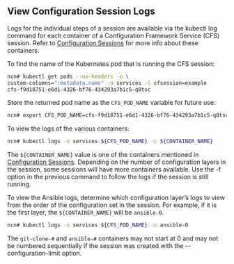 ## View Configuration Session Logs

Logs for the individual steps of a session are available via the kubectl log command for each container of a Configuration Framework Service \(CFS\) session. Refer to [Configuration Sessions](Configuration_Sessions.md) for more info about these containers.

To find the name of the Kubernetes pod that is running the CFS session:

```bash
ncn# kubectl get pods --no-headers -o \
custom-columns=":metadata.name" -n services -l cfsession=example
cfs-f9d18751-e6d1-4326-bf76-434293a7b1c5-q8tsc
```

Store the returned pod name as the `CFS_POD_NAME` variable for future use:

```bash
ncn# export CFS_POD_NAME=cfs-f9d18751-e6d1-4326-bf76-434293a7b1c5-q8tsc
```

To view the logs of the various containers:

```bash
ncn# kubectl logs -n services ${CFS_POD_NAME} -c ${CONTAINER_NAME}
```

The `${CONTAINER_NAME}` value is one of the containers mentioned in [Configuration Sessions](Configuration_Sessions.md). Depending on the number of configuration layers in the session, some sessions will have more containers available. Use the -f option in the previous command to follow the logs if the session is still running.

To view the Ansible logs, determine which configuration layer’s logs to view from the order of the configuration set in the session. For example, if it is the first layer, the `${CONTAINER_NAME}` will be `ansible-0`.

```bash
ncn# kubectl logs -n services ${CFS_POD_NAME} -c ansible-0
```

The `git-clone-#` and `ansible-#` containers may not start at 0 and may not be numbered sequentially if the session was created with the --configuration-limit option.




